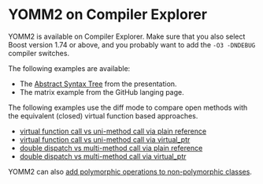 # YOMM2 on Compiler Explorer

YOMM2 is available on Compiler Explorer. Make sure that you also select Boost
version 1.74 or above, and you probably want to add the `-O3 -DNDEBUG` compiler
switches.

The following examples are available:

* The [Abstract Syntax Tree](https://jll63.github.io/yomm2/ce/ast.html) from the presentation.
* The matrix example from the GitHub langing page.

The following examples use the diff mode to compare open methods with the
equivalent (closed) virtual function based approaches.

* [virtual function call vs uni-method call via plain reference](https://jll63.github.io/yomm2/ce/vf-vs-1m-ref.html)
* [virtual function call vs uni-method call via virtual_ptr  ](https://jll63.github.io/yomm2/ce/vf-vs-1m-vptr.html)
* [double dispatch    vs multi-method call via plain reference](https://jll63.github.io/yomm2/ce/2d-vs-2m-ref.html)
* [double dispatch    vs multi-method call via virtual_ptr ](https://jll63.github.io/yomm2/ce/2d-vs-2m-vptr.html)

YOMM2 can also [add polymorphic operations to non-polymorphic
classes](https://jll63.github.io/yomm2/ce/vptr-final.html).
